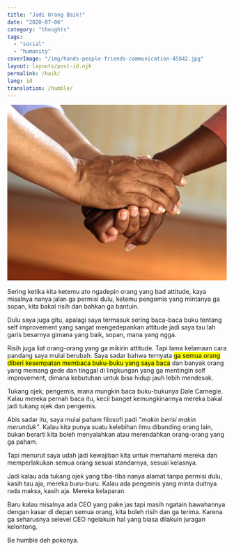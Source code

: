 ```yaml
---
title: "Jadi Orang Baik!"
date: "2020-07-06"
category: "thoughts"
tags:
  - "social"
  - "humanity"
coverImage: "/img/hands-people-friends-communication-45842.jpg"
layout: layouts/post-id.njk
permalink: /baik/
lang: id
translation: /humble/
---
```


![humble](/img/hands-people-friends-communication-45842.jpg)

Sering ketika kita ketemu ato ngadepin orang yang bad attitude, kaya misalnya nanya jalan ga permisi dulu, ketemu pengemis yang mintanya ga sopan, kita bakal risih dan bahkan ga bantuin.

Dulu saya juga gitu, apalagi saya termasuk sering baca-baca buku tentang self improvement yang sangat mengedepankan attitude jadi saya tau lah garis besarnya gimana yang baik, sopan, mana yang ngga.

Risih juga liat orang-orang yang ga mikirin attitude. Tapi lama kelamaan cara pandang saya mulai berubah. Saya sadar bahwa ternyata <mark>ga semua orang diberi kesempatan membaca buku-buku yang saya baca</mark> dan banyak orang yang memang gede dan tinggal di lingkungan yang ga mentingin self improvement, dimana kebutuhan untuk bisa hidup jauh lebih mendesak.

Tukang ojek, pengemis, mana mungkin baca buku-bukunya Dale Carnegie. Kalau mereka pernah baca itu, kecil banget kemungkinannya mereka bakal jadi tukang ojek dan pengemis.

Abis sadar itu, saya mulai paham filosofi padi _"makin berisi makin merunduk"_. Kalau kita punya suatu kelebihan ilmu dibanding orang lain, bukan berarti kita boleh menyalahkan atau merendahkan orang-orang yang ga paham.

Tapi menurut saya udah jadi kewajiban kita untuk memahami mereka dan memperlakukan semua orang sesuai standarnya, sesuai kelasnya.

Jadi kalau ada tukang ojek yang tiba-tiba nanya alamat tanpa permisi dulu, kasih tau aja, mereka buru-buru. Kalau ada pengemis yang minta duitnya rada maksa, kasih aja. Mereka kelaparan.

Baru kalau misalnya ada CEO yang pake jas tapi masih ngatain bawahannya dengan kasar di depan semua orang, kita boleh risih dan ga terima. Karena ga seharusnya selevel CEO ngelakuin hal yang biasa dilakuin juragan kelontong.

Be humble deh pokonya.
